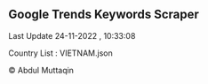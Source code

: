 

## Google Trends Keywords Scraper 
 
Last Update 24-11-2022 , 10:33:08

Country List :
VIETNAM.json



© Abdul Muttaqin 
